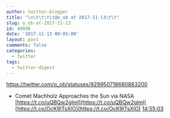 ```yaml
---
author: twitter-blogger
title: "\n\t\t\t\t@o_ob at 2017-11-13\t\t"
slug: o_ob-at-2017-11-13
id: 40898
date: '2017-11-13 00:05:00'
layout: post
comments: false
categories:
  - twitter
tags:
  - twitter-digest
---
```


https://twitter.com/o_ob/statuses/929950718680883200  

*   Comet Machholz Approaches the Sun via NASA [https://t.co/uQBQw2glml](https://t.co/uQBQw2glml) [https://t.co/OcK9lTsXlO](https://t.co/OcK9lTsXlO) [14:55:03](https://twitter.com/o_ob/statuses/929950718680883200)